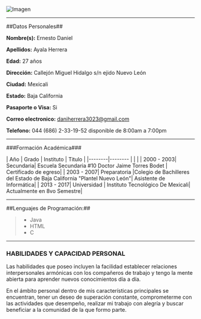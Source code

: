 

![Imagen](http://s2.subirimagenes.com/privadas/previo/thump_2394701fotocvu.png)

***
##Datos Personales##

**Nombre(s):** Ernesto Daniel


**Apellidos:** Ayala Herrera

**Edad:** 27 años

**Dirección:** Callejón Miguel Hidalgo s/n ejido Nuevo León 

**Ciudad:** Mexicali

**Estado:** Baja California

**Pasaporte o Visa:** Si 

**Correo electronico:** daniherrera3023@gmail.com

**Telefono:** 044 (686) 2-33-19-52 disponible de 8:00am a 7:00pm

***

###Formación Académica###

| Año | Grado | Instituto | Titulo |
|--------|-------- |        |        |
| 2000 - 2003| Secundaria| Escuela Secundaria #10 Doctor Jaime Torres Bodet | Certificado de egreso|
| 2003 - 2007| Preparatoria |Colegio de Bachilleres del Estado de Baja California "Plantel Nuevo León"| Asistente de Informática|
| 2013 - 2017| Universidad | Instituto Tecnológico De Mexicali| Actualmente en 8vo Semestre|
***

##Lenguajes de Programación:##
> * Java
> * HTML
> * C 


***


### HABILIDADES Y CAPACIDAD PERSONAL ###


Las habilidades que poseo incluyen la facilidad establecer relaciones interpersonales armónicas con los compañeros de trabajo y tengo la mente abierta para aprender nuevos conocimientos día a día.


En el ámbito personal dentro de mis características principales se encuentran, tener un deseo de superación constante, comprometerme con las actividades que desempeño, realizar mi trabajo con alegría y buscar beneficiar a la comunidad de la que formo parte.


